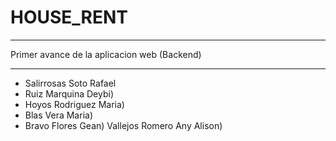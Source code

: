 # HOUSE_RENT #
* * *
Primer avance de la aplicacion web (Backend)
* * *
   *   Salirrosas Soto Rafael
   *   Ruiz Marquina Deybi)
   *   Hoyos Rodriguez Maria)
   *   Blas Vera Maria)
   *   Bravo Flores Gean)
      Vallejos Romero Any Alison)
